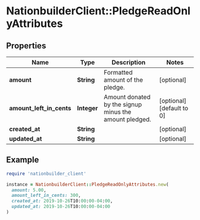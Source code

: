 # NationbuilderClient::PledgeReadOnlyAttributes

## Properties

| Name | Type | Description | Notes |
| ---- | ---- | ----------- | ----- |
| **amount** | **String** | Formatted amount of the pledge. | [optional] |
| **amount_left_in_cents** | **Integer** | Amount donated by the signup minus the amount pledged. | [optional][default to 0] |
| **created_at** | **String** |  | [optional] |
| **updated_at** | **String** |  | [optional] |

## Example

```ruby
require 'nationbuilder_client'

instance = NationbuilderClient::PledgeReadOnlyAttributes.new(
  amount: 5.00,
  amount_left_in_cents: 300,
  created_at: 2019-10-26T10:00:00-04:00,
  updated_at: 2019-10-26T10:00:00-04:00
)
```

